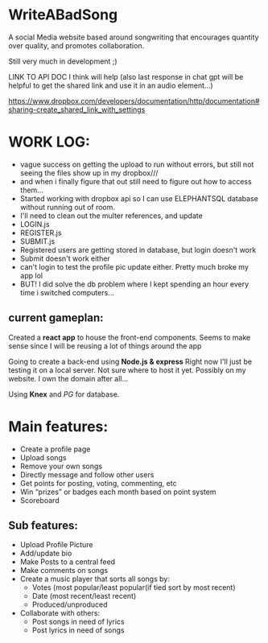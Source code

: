 # WriteABadSong
A social Media website based around songwriting that encourages quantity over quality, and promotes collaboration.

Still very much in development ;)

LINK TO API DOC I think will help (also last response in chat gpt will be helpful to get the shared link and use it in an audio element...)

https://www.dropbox.com/developers/documentation/http/documentation#sharing-create_shared_link_with_settings

# WORK LOG:
-   vague success on getting the upload to run without errors,
but still not seeing the files show up in my dropbox///
-   and when i finally figure that out still need to figure out how to access them...
-   Started working with dropbox api so I can use 
    ELEPHANTSQL database without running out of room.
-   I'll need to clean out the multer references, and update 
-   LOGIN.js
-   REGISTER.js
-   SUBMIT.js
-  Registered users are getting stored in database, but login doesn't work
- Submit doesn't work either
- can't login to test the profile pic update either. Pretty much broke my app lol
-   BUT! I did solve the db problem where I kept spending an hour every time i switched computers...


## current gameplan:
Created a **react app** to house the front-end components.
Seems to make sense since I will be reusing a lot of things around the app

Going to create a back-end using **Node.js & express**
Right now I'll just be testing it on a local server. Not sure where to host it yet.
Possibly on my website. I own the domain after all...

Using **Knex** and *PG* for database.

# Main features:
- Create a profile page
- Upload songs
- Remove your own songs
- Directly message and follow other users
- Get points for posting, voting, commenting, etc
- Win “prizes” or badges each month based on point system
- Scoreboard


## Sub features:
- Upload Profile Picture
- Add/update bio
- Make Posts to a central feed
- Make comments on songs
- Create a music player that sorts all songs by:
    - Votes (most popular/least popular(if tied sort by most recent)
    - Date (most recent/least recent)
    - Produced/unproduced
- Collaborate with others:
    - Post songs in need of lyrics
    - Post lyrics in need of songs



